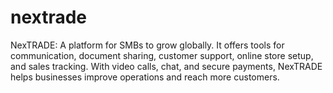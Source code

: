 # nextrade
NexTRADE: A platform for SMBs to grow globally. It offers tools for communication, document sharing, customer support, online store setup, and sales tracking. With video calls, chat, and secure payments, NexTRADE helps businesses improve operations and reach more customers.

